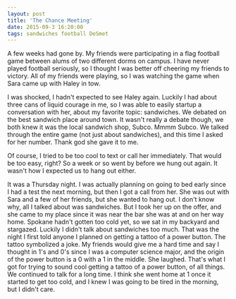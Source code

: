 ```yaml
---
layout: post
title: 'The Chance Meeting'
date: 2015-09-3 16:20:00
tags: sandwiches football DeSmet
---
```


A few weeks had gone by. My friends were participating in a flag football game between alums of two different dorms on campus. I have never played football seriously, so I thought I was better off cheering my friends to victory. All of my friends were playing, so I was watching the game when Sara came up with Haley in tow. 

I was shocked, I hadn't expected to see Haley again. Luckily I had about three cans of liquid courage in me, so I was able to easily startup a conversation with her, about my favorite topic: sandwiches. We debated on the best sandwich place around town. It wasn't really a debate though, we both knew it was the local sandwich shop, Subco. Mmmm Subco. We talked through the entire game (not just about sandwiches), and this time I asked for her number. Thank god she gave it to me.

Of course, I tried to be too cool to text or call her immediately. That would be too easy, right? So a week or so went by before we hung out again. It wasn't how I expected us to hang out either.

It was a Thursday night. I was actually planning on going to bed early since I had a test the next morning, but then I got a call from her. She was out with Sara and a few of her friends, but she wanted to hang out. I don't know why, all I talked about was sandwiches. But I took her up on the offer, and she came to my place since it was near the bar she was at and on her way home. Spokane hadn't gotten too cold yet, so we sat in my backyard and stargazed. Luckily I didn't talk about sandwiches too much. That was the night I first told anyone I planned on getting a tattoo of a power button. The tattoo symbolized a joke. My friends would give me a hard time and say I thought in 1's and 0's since I was a computer science major, and the origin of the power button is a 0 with a 1 in the middle. She laughed. That's what I got for trying to sound cool getting a tattoo of a power button, of all things. We continued to talk for a long time. I think she went home at 1 once it started to get too cold, and I knew I was going to be tired in the morning, but I didn't care. 